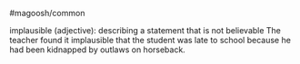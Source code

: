 #magoosh/common

implausible (adjective): describing a statement that is not believable 
The teacher found it implausible that the student was late to school because he had been kidnapped by 
outlaws on horseback. 
